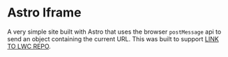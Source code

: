 # Astro Iframe

A very simple site built with Astro that uses the browser `postMessage` api to send an object containing the current URL. This was built to support [LINK TO LWC REPO]().